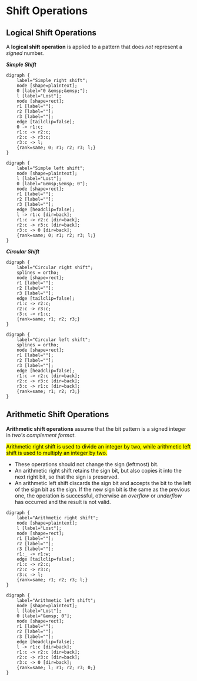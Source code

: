 # Shift Operations

## Logical Shift Operations

A **logical shift operation** is applied to a pattern that does *not* represent a *signed* number.

***Simple Shift***

```graphviz
digraph {
    label="Simple right shift";
    node [shape=plaintext];
    0 [label="0 &emsp;&emsp;"];
    l [label="Lost"];
    node [shape=rect];
    r1 [label=""];
    r2 [label=""];
    r3 [label=""];
    edge [tailclip=false];
    0 -> r1:c;
    r1:c -> r2:c;
    r2:c -> r3:c;
    r3:c -> l;
    {rank=same; 0; r1; r2; r3; l;}
}
```

```graphviz
digraph {
    label="Simple left shift";
    node [shape=plaintext];
    l [label="Lost"];
    0 [label="&emsp;&emsp; 0"];
    node [shape=rect];
    r1 [label=""];
    r2 [label=""];
    r3 [label=""];
    edge [headclip=false];
    l -> r1:c [dir=back];
    r1:c -> r2:c [dir=back];
    r2:c -> r3:c [dir=back];
    r3:c -> 0 [dir=back];
    {rank=same; 0; r1; r2; r3; l;}
}
```

***Circular Shift***

```graphviz
digraph {
    label="Circular right shift";
    splines = ortho;
    node [shape=rect];
    r1 [label=""];
    r2 [label=""];
    r3 [label=""];
    edge [tailclip=false];
    r1:c -> r2:c;
    r2:c -> r3:c;
    r3:c -> r1:c;
    {rank=same; r1; r2; r3;}
}
```

```graphviz
digraph {
    label="Circular left shift";
    splines = ortho;
    node [shape=rect];
    r1 [label=""];
    r2 [label=""];
    r3 [label=""];
    edge [headclip=false];
    r1:c -> r2:c [dir=back];
    r2:c -> r3:c [dir=back];
    r3:c -> r1:c [dir=back];
    {rank=same; r1; r2; r3;}
}
```

## Arithmetic Shift Operations

**Arithmetic shift operations** assume that the bit pattern is a signed integer in *two's complement format*.

<mark>Arithmetic right shift is used to divide an integer by two, while arithmetic left shift is used to multiply an integer by two.</mark>

- These operations should not change the sign (leftmost) bit.
- An arithmetic right shift retains the sign bit, but also copies it into the next right bit, so that the sign is preserved.
- An arithmetic left shift discards the sign bit and accepts the bit to the left of the sign bit as the sign. If the new sign bit is the same as the previous one, the operation is successful, otherwise an *overflow* or *underflow* has occurred and the result is not valid.

```graphviz
digraph {
    label="Arithmetic right shift";
    node [shape=plaintext];
    l [label="Lost"];
    node [shape=rect];
    r1 [label=""];
    r2 [label=""];
    r3 [label=""];
    r1:_ -> r1:w;
    edge [tailclip=false];
    r1:c -> r2:c;
    r2:c -> r3:c;
    r3:c -> l;
    {rank=same; r1; r2; r3; l;}
}
```

```graphviz
digraph {
    label="Arithmetic left shift";
    node [shape=plaintext];
    l [label="Lost"];
    0 [label="&emsp; 0"];
    node [shape=rect];
    r1 [label=""];
    r2 [label=""];
    r3 [label=""];
    edge [headclip=false];
    l -> r1:c [dir=back];
    r1:c -> r2:c [dir=back];
    r2:c -> r3:c [dir=back];
    r3:c -> 0 [dir=back];
    {rank=same; l; r1; r2; r3; 0;}
}
```

